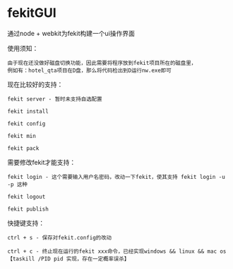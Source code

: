# fekitGUI

通过node + webkit为fekit构建一个ui操作界面

使用须知：

	由于现在还没做好磁盘切换功能，因此需要将程序放到fekit项目所在的磁盘里，
	例如有：hotel_qta项目在D盘，那么将代码检出到D运行nw.exe即可

现在比较好的支持：

	fekit server - 暂时未支持自选配置
	
	fekit install 
	
	fekit config
	
	fekit min
	
	fekit pack
	

需要修改fekit才能支持：

	fekit login - 这个需要输入用户名密码，改动一下fekit，使其支持 fekit login -u -p 这种
	
	fekit logout
	
	fekit publish

快捷键支持：

	ctrl + s - 保存对fekit.config的改动
	
	ctrl + c - 终止现在运行的fekit xxx命令，已经实现windows && linux && mac os【taskill /PID pid 实现，存在一定概率误杀】
